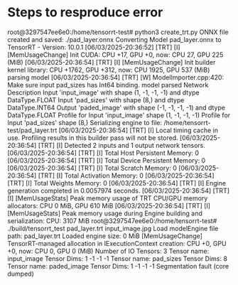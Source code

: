 # Steps to resproduce error

root@3297547ee6e0:/home/tensorrt-test# python3 create_trt.py
ONNX file created and saved: ./pad_layer.onnx
Converting Model pad_layer.onnx to TensorRT - Version: 10.0.1
[06/03/2025-20:36:52] [TRT] [I] [MemUsageChange] Init CUDA: CPU +17, GPU +0, now: CPU 27, GPU 225 (MiB)
[06/03/2025-20:36:54] [TRT] [I] [MemUsageChange] Init builder kernel library: CPU +1762, GPU +312, now: CPU 1925, GPU 537 (MiB)
parsing model
[06/03/2025-20:36:54] [TRT] [W] ModelImporter.cpp:420: Make sure input pad_sizes has Int64 binding.
model parsed
Network Description
Input 'input_image' with shape (1, -1, -1, -1) and dtype DataType.FLOAT
Input 'pad_sizes' with shape (8,) and dtype DataType.INT64
Output 'paded_image' with shape (-1, -1, -1, -1) and dtype DataType.FLOAT
Profile for Input 'input_image' shape (1, -1, -1, -1)
Profile for Input 'pad_sizes' shape (8,)
Serializing engine to file: /home/tensorrt-test/pad_layer.trt
[06/03/2025-20:36:54] [TRT] [I] Local timing cache in use. Profiling results in this builder pass will not be stored.
[06/03/2025-20:36:54] [TRT] [I] Detected 2 inputs and 1 output network tensors.
[06/03/2025-20:36:54] [TRT] [I] Total Host Persistent Memory: 0
[06/03/2025-20:36:54] [TRT] [I] Total Device Persistent Memory: 0
[06/03/2025-20:36:54] [TRT] [I] Total Scratch Memory: 0
[06/03/2025-20:36:54] [TRT] [I] Total Activation Memory: 0
[06/03/2025-20:36:54] [TRT] [I] Total Weights Memory: 0
[06/03/2025-20:36:54] [TRT] [I] Engine generation completed in 0.0057974 seconds.
[06/03/2025-20:36:54] [TRT] [I] [MemUsageStats] Peak memory usage of TRT CPU/GPU memory allocators: CPU 0 MiB, GPU 610 MiB
[06/03/2025-20:36:54] [TRT] [I] [MemUsageStats] Peak memory usage during Engine building and serialization: CPU: 3107 MiB
root@3297547ee6e0:/home/tensorrt-test# ./build/tensorrt_test pad_layer.trt input_image.jpg
Load modelEngine file path: pad_layer.trt
Loaded engine size: 0 MiB
[MemUsageChange] TensorRT-managed allocation in IExecutionContext creation: CPU +0, GPU +0, now: CPU 0, GPU 0 (MiB)
Number of IO Tensors: 3
Tensor name: input_image
Tensor Dims: 1 -1 -1 -1
Tensor name: pad_sizes
Tensor Dims: 8
Tensor name: paded_image
Tensor Dims: 1 -1 -1 -1
Segmentation fault (core dumped)
